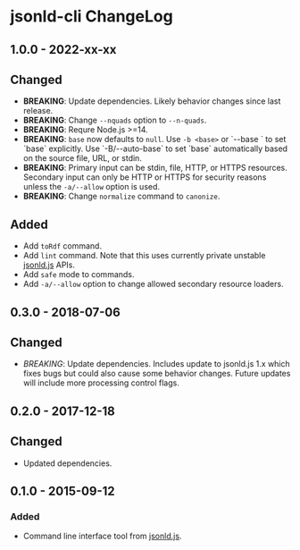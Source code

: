 # jsonld-cli ChangeLog

## 1.0.0 - 2022-xx-xx

## Changed
- **BREAKING**: Update dependencies. Likely behavior changes since last
  release.
- **BREAKING**: Change `--nquads` option to `--n-quads`.
- **BREAKING**: Requre Node.js >=14.
- **BREAKING**: `base` now defaults to `null`. Use `-b <base>` or `--base
  <base>` to set `base` explicitly. Use `-B/--auto-base` to set `base`
  automatically based on the source file, URL, or stdin.
- **BREAKING**: Primary input can be stdin, file, HTTP, or HTTPS resources.
  Secondary input can only be HTTP or HTTPS for security reasons unless the
  `-a/--allow` option is used.
- **BREAKING**: Change `normalize` command to `canonize`.

## Added
- Add `toRdf` command.
- Add `lint` command. Note that this uses currently private unstable
  [jsonld.js][] APIs.
- Add `safe` mode to commands.
- Add `-a/--allow` option to change allowed secondary resource loaders.

## 0.3.0 - 2018-07-06

## Changed
- *BREAKING*: Update dependencies. Includes update to jsonld.js 1.x which fixes
  bugs but could also cause some behavior changes. Future updates will include
  more processing control flags.

## 0.2.0 - 2017-12-18

## Changed
- Updated dependencies.

## 0.1.0 - 2015-09-12

### Added
- Command line interface tool from [jsonld.js][].

[jsonld.js]: https://github.com/digitalbazaar/jsonld.js
